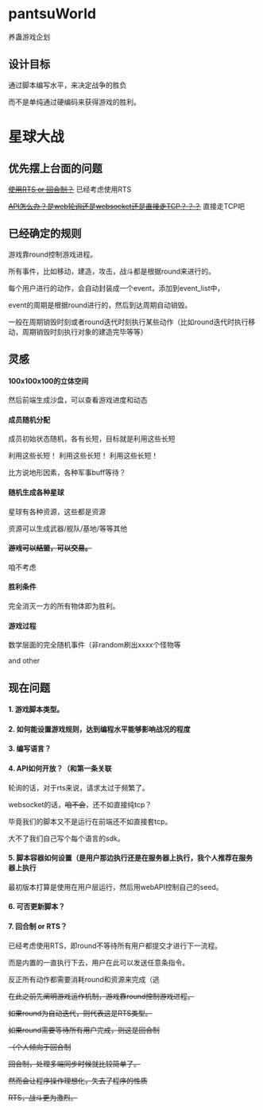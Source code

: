 # pantsuWorld
养蛊游戏企划
## 设计目标
通过脚本编写水平，来决定战争的胜负

而不是单纯通过硬编码来获得游戏的胜利。
# 星球大战
## 优先摆上台面的问题

<del>[使用RTS or 回合制？](#7-回合制-or-rts)</del> 已经考虑使用RTS

<del>[API怎么办？是web轮询还是websocket还是直接走TCP？？？](#4-api%E5%A6%82%E4%BD%95%E5%BC%80%E6%94%BE%E5%92%8C%E7%AC%AC%E4%B8%80%E6%9D%A1%E5%85%B3%E8%81%94)</del> 直接走TCP吧

## 已经确定的规则

游戏靠round控制游戏进程。

所有事件，比如移动，建造，攻击，战斗都是根据round来进行的。

每个用户进行的动作，会自动封装成一个event，添加到event_list中，

event的周期是根据round进行的，然后到达周期自动销毁。

一般在周期销毁时刻或者round迭代时刻执行某些动作（比如round迭代时执行移动，周期销毁时刻执行对象的建造完毕等等）


## 灵感
#### 100x100x100的立体空间

然后前端生成沙盘，可以查看游戏进度和动态

#### 成员随机分配

成员初始状态随机，各有长短，目标就是利用这些长短

利用这些长短！
利用这些长短！
利用这些长短！

比方说地形因素，各种军事buff等待？


#### 随机生成各种星球

星球有各种资源，这些都是资源

资源可以生成武器/舰队/基地/等等其他

#### <del>游戏可以结盟，可以交易。</del>

咱不考虑
#### 胜利条件

完全消灭一方的所有物体即为胜利。

#### 游戏过程
数学层面的完全随机事件（非random刷出xxxx个怪物等

and other

## 现在问题
#### 1. 游戏脚本类型。

#### 2. 如何能设置游戏规则，达到编程水平能够影响战况的程度

#### 3. 编写语言？

#### 4. API如何开放？（和第一条关联

轮询的话，对于rts来说，请求太过于频繁了。

websocket的话，<del>咱不会</del>，还不如直接纯tcp？

毕竟我们的脚本又不是运行在前端还不如直接套tcp。

大不了我们自己写个每个语言的sdk。

#### 5. 脚本容器如何设置（是用户那边执行还是在服务器上执行，我个人推荐在服务器上执行

最初版本打算是使用在用户层运行，然后用webAPI控制自己的seed。

#### 6. 可否更新脚本？

#### 7. 回合制 or RTS？

已经考虑使用RTS，即round不等待所有用户都提交才进行下一流程。

而是内置的一直执行下去，用户在此可以发送任意条指令。

反正所有动作都需要消耗round和资源来完成（逃

<del>

在此之前先阐明游戏运作机制，游戏靠round控制游戏进程。

如果round为自动迭代，则代表这是RTS类型。

如果round需要等待所有用户完成，则这是回合制

（个人倾向于回合制


回合制，处理多端同步时候就比较简单了。

然而会让程序操作理想化，失去了程序的性质

RTS，战斗更为激烈。
</del>